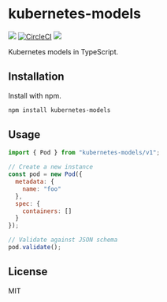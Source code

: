 # kubernetes-models

[![](https://img.shields.io/npm/v/kubernetes-models.svg)](https://www.npmjs.com/package/kubernetes-models) [![CircleCI](https://circleci.com/gh/tommy351/kubernetes-models-ts/tree/master.svg?style=svg)](https://circleci.com/gh/tommy351/kubernetes-models-ts/tree/master) [![](https://img.shields.io/badge/kubernetes-1.19.2-green.svg)](https://github.com/kubernetes/kubernetes/tree/v1.19.2)

Kubernetes models in TypeScript.

## Installation

Install with npm.

```sh
npm install kubernetes-models
```

## Usage

```js
import { Pod } from "kubernetes-models/v1";

// Create a new instance
const pod = new Pod({
  metadata: {
    name: "foo"
  },
  spec: {
    containers: []
  }
});

// Validate against JSON schema
pod.validate();
```

## License

MIT
